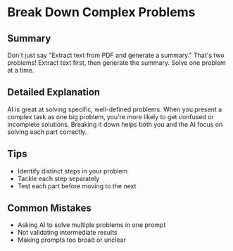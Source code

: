 # Break Down Complex Problems

## Summary
Don't just say "Extract text from PDF and generate a summary." That's two problems! Extract text first, then generate the summary. Solve one problem at a time.

## Detailed Explanation
AI is great at solving specific, well-defined problems. When you present a complex task as one big problem, you're more likely to get confused or incomplete solutions. Breaking it down helps both you and the AI focus on solving each part correctly.

## Tips
- Identify distinct steps in your problem
- Tackle each step separately
- Test each part before moving to the next

## Common Mistakes
- Asking AI to solve multiple problems in one prompt
- Not validating intermediate results
- Making prompts too broad or unclear